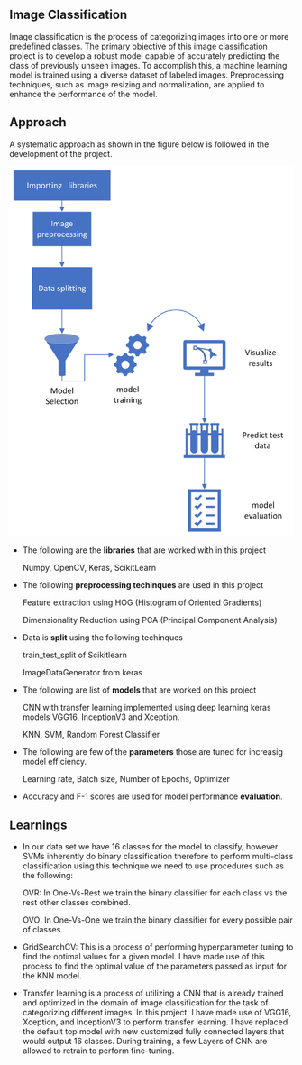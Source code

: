 ## Image Classification
Image classification is the process of categorizing images into one or more predefined classes. The primary objective of this image classification project is to develop a robust model capable of accurately predicting the class of previously unseen images. To accomplish this, a machine learning model is trained using a diverse dataset of labeled images. Preprocessing techniques, such as image resizing and normalization, are applied to enhance the performance of the model.
## Approach

A systematic approach as shown in the figure below is followed in the development of the project.

![Project Approach](project_Img1.png)

- The following are the **libraries** that are worked with in this project

    Numpy, OpenCV, Keras, ScikitLearn
- The following **preprocessing techinques** are used in this project
    
    Feature extraction using HOG (Histogram of Oriented Gradients) 

    Dimensionality Reduction using PCA (Principal Component Analysis)
- Data is **split** using the following techinques

    train_test_split of Scikitlearn

    ImageDataGenerator from keras
- The following are list of **models** that are worked on this project

    CNN with transfer learning implemented using deep learning keras models VGG16, InceptionV3 and Xception.

    KNN, SVM, Random Forest Classifier
 - The following are few of the **parameters** those are tuned for increasig model efficiency.

    Learning rate, Batch size, Number of Epochs, Optimizer
- Accuracy and F-1 scores are used for model performance **evaluation**.




## Learnings 

- In our data set we have 16 classes for the model to classify, however SVMs inherently do binary classification therefore to perform multi-class classification using this technique we need to use procedures such as the following:

    OVR: In One-Vs-Rest we train the binary classifier for each class vs the rest other classes combined.

    OVO: In One-Vs-One we train the binary classifier for every possible pair of classes.

- GridSearchCV: This is a process of performing hyperparameter tuning to find the optimal values for a given model. I have made use of this process to find the optimal value of the parameters passed as input for the KNN model.

- Transfer learning is a process of utilizing a CNN that is already trained and optimized in the domain of image classification for the task of categorizing different images. In this project, I have made use of VGG16, Xception, and InceptionV3 to perform transfer learning. I have replaced the default top model with new customized fully connected layers that would output 16 classes. During training, a few Layers of CNN are allowed to retrain to perform fine-tuning.
